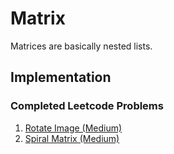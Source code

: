 # Matrix

Matrices are basically nested lists.

## Implementation

### Completed Leetcode Problems

1. [Rotate Image (Medium)](https://leetcode.com/problems/rotate-image/description/)
2. [Spiral Matrix (Medium)](https://leetcode.com/problems/spiral-matrix/description/)

